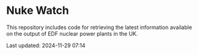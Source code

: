 # Nuke Watch

This repository includes code for retrieving the latest information available on the output of EDF nuclear power plants in the UK.

Last updated: 2024-11-29 07:14